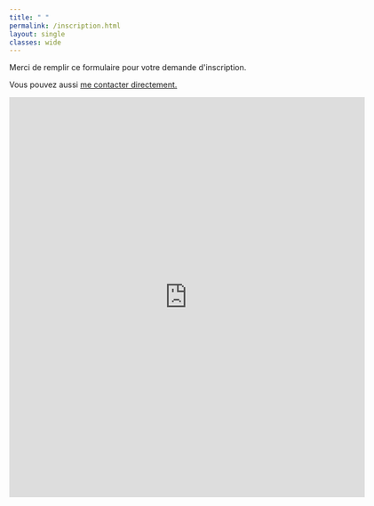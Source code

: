 ```yaml
---
title: " "
permalink: /inscription.html
layout: single
classes: wide
---
```


Merci de remplir ce formulaire pour votre demande d'inscription. 

Vous pouvez aussi [me contacter directement.](./contact.html)

<iframe src="https://docs.google.com/forms/d/e/1FAIpQLSe6tA5xZGonD_8_osttROIWMwCSZ6CcRDMQonL2nzkqDQI7cA/viewform?embedded=true" width="640" height="720" frameborder="0" marginheight="0" marginwidth="0">Loading…</iframe>